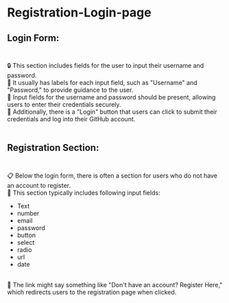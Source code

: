 # Registration-Login-page

## Login Form:<br><br>
🔒 This section includes fields for the user to input their username and password.
<br>
📝 It usually has labels for each input field, such as "Username" and "Password," to provide guidance to the user.
<br>
🔑 Input fields for the username and password should be present, allowing users to enter their credentials securely.
<br>
🚀 Additionally, there is a "Login" button that users can click to submit their credentials and log into their GitHub account.
<br><br>

## Registration Section:<br><br>
📋 Below the login form, there is often a section for users who do not have an account to register.
<br>
📧 This section typically includes following input fields:
- Text
- number
- email
- password
- button
- select
- radio
- url
- date
<br>
🔗 The link might say something like "Don't have an account? Register Here," which redirects users to the registration page when clicked.
<br>
